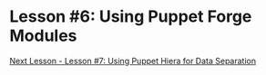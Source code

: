 # Lesson #6: Using Puppet Forge Modules

[Next Lesson - Lesson #7: Using Puppet Hiera for Data Separation](./07-using-puppet-hiera.md)
